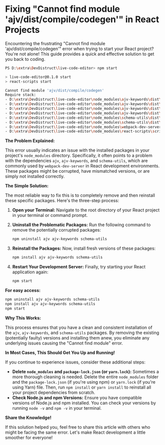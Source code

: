 # Fixing "Cannot find module 'ajv/dist/compile/codegen'" in React Projects

Encountering the frustrating "Cannot find module 'ajv/dist/compile/codegen'" error when trying to start your React project? You're not alone! This guide provides a quick and effective solution to get you back to coding.

```bash
PS D:\extra\DevDistruct\live-code-editor> npm start

> live-code-editor@0.1.0 start
> react-scripts start

Cannot find module 'ajv/dist/compile/codegen'
Require stack:
- D:\extra\DevDistruct\live-code-editor\node_modules\ajv-keywords\dist\definitions\typeof.js
- D:\extra\DevDistruct\live-code-editor\node_modules\ajv-keywords\dist\keywords\typeof.js
- D:\extra\DevDistruct\live-code-editor\node_modules\ajv-keywords\dist\keywords\index.js
- D:\extra\DevDistruct\live-code-editor\node_modules\ajv-keywords\dist\index.js
- D:\extra\DevDistruct\live-code-editor\node_modules\schema-utils\dist\validate.js
- D:\extra\DevDistruct\live-code-editor\node_modules\schema-utils\dist\index.js
- D:\extra\DevDistruct\live-code-editor\node_modules\webpack-dev-server\lib\Server.js
- D:\extra\DevDistruct\live-code-editor\node_modules\react-scripts\scripts\start.js
```

**The Problem Explained:**

This error usually indicates an issue with the installed packages in your project's `node_modules` directory. Specifically, it often points to a problem with the dependencies `ajv`, `ajv-keywords`, and `schema-utils`, which are commonly used by `webpack-dev-server` in React development environments. These packages might be corrupted, have mismatched versions, or are simply not installed correctly.

**The Simple Solution:**

The most reliable way to fix this is to completely remove and then reinstall these specific packages. Here's the three-step process:

1.  **Open your Terminal:** Navigate to the root directory of your React project in your terminal or command prompt.

2.  **Uninstall the Problematic Packages:** Run the following command to remove the potentially corrupted packages:

    ```bash
    npm uninstall ajv ajv-keywords schema-utils
    ```

3.  **Reinstall the Packages:** Now, install fresh versions of these packages:

    ```bash
    npm install ajv ajv-keywords schema-utils
    ```

4.  **Restart Your Development Server:** Finally, try starting your React application again:

    ```bash
    npm start
    ```

**For easy access:**

```bash
npm uninstall ajv ajv-keywords schema-utils
npm install ajv ajv-keywords schema-utils
npm start
```

**Why This Works:**

This process ensures that you have a clean and consistent installation of the `ajv`, `ajv-keywords`, and `schema-utils` packages. By removing the existing (potentially faulty) versions and installing them anew, you eliminate any underlying issues causing the "Cannot find module" error.

**In Most Cases, This Should Get You Up and Running!**

If you continue to experience issues, consider these additional steps:

* **Delete `node_modules` and `package-lock.json` (or `yarn.lock`):** Sometimes a more thorough cleaning is needed. Delete the entire `node_modules` folder and the `package-lock.json` (if you're using npm) or `yarn.lock` (if you're using Yarn) file. Then, run `npm install` or `yarn install` to reinstall all your project dependencies from scratch.
* **Check Node.js and npm Versions:** Ensure you have compatible versions of Node.js and npm installed. You can check your versions by running `node -v` and `npm -v` in your terminal.

**Share the Knowledge!**

If this solution helped you, feel free to share this article with others who might be facing the same error. Let's make React development a little smoother for everyone!
